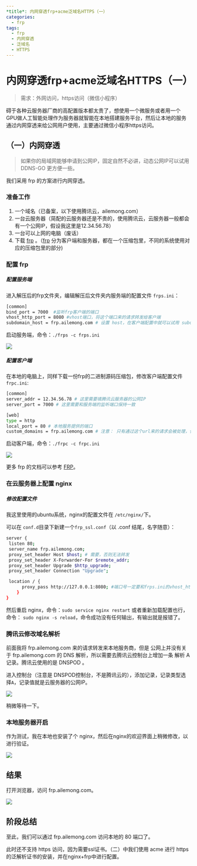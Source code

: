 ```yaml
---
*title*: 内网穿透frp+acme泛域名HTTPS（一）
categories:
  - frp
tags:
  - frp
  - 内网穿透
  - 泛域名
  - HTTPS
---
```


# 内网穿透frp+acme泛域名HTTPS（一）

> 需求：外网访问，https访问（微信小程序）

碍于各种云服务器厂商的高配置版本都太贵了，想使用一个微服务或者用一个GPU做人工智能处理作为服务器就智能在本地搭建服务平台，然后让本地的服务通过内网穿透来给公网用户使用，主要通过微信小程序https访问。

## （一）内网穿透

> 如果你的局域网能够申请到公网IP，固定自然不必讲，动态公网IP可以试用 DDNS-GO 更方便一些。

我们采用 frp 的方案进行内网穿透。

### 准备工作

1. 一个域名（已备案，以下使用腾讯云，ailemong.com）
2. 一台云服务器（简配的云服务器还是不贵的，使用腾讯云，云服务器一般都会有一个公网IP，假设我这里是12.34.56.78）
3. 一台可以上网的电脑（废话）
4. 下载 [frp](https://github.com/fatedier/frp/releases) 。（[frp](https://github.com/fatedier/frp/releases) 分为客户端和服务器，都在一个压缩包里，不同的系统使用对应的压缩包里的部分)

### 配置 frp

##### 配置服务端

进入解压后的frp文件夹，编辑解压后文件夹内服务端的配置文件 `frps.ini`：

```bash
[common]
bind_port = 7000  #监听frp客户端的端口
vhost_http_port = 8080 #vhost端口，将这个端口来的请求转发给客户端
subdomain_host = frp.ailemong.com # 设置 host，在客户端配置中就可以试用 subdomain 来配置子域名，避免写太多custom_domains

```

启动服务端，命令：`./frps -c frps.ini`

![](https://cdn.jsdelivr.net/gh/max-pjb/imgs/image-2021-09-13-19-28-28.png)

##### 配置客户端

在本地的电脑上，同样下载一份frp的二进制源码压缩包，修改客户端配置文件`frpc.ini`:

```bash
[common]
server_addr = 12.34.56.78 # 这里需要填腾讯云服务器的公网IP
server_port = 7000 # 这里需要和服务端的监听端口保持一致

[web]
type = http
local_port = 80 # 本地服务提供的端口
custom_domains = frp.ailemong.com # 注意： 只有通过这个url来的请求会被处理，使用 ip 地址是没有用的！ 

```

启动客户端，命令：`./frpc -c frpc.ini`

![](https://cdn.jsdelivr.net/gh/max-pjb/imgs/image-2021-09-13-19-38-47.png)

更多 frp 的文档可以参考 [FRP](https://gofrp.org/docs/concepts/)。

### 在云服务器上配置 nginx

##### 修改配置文件

我这里使用的ubuntu系统，nginx的配置文件在 `/etc/nginx/`下。

可以在 `conf.d`目录下新建一个`frp_ssl.conf`（以 .conf 结尾，名字随意）：

```bash
server {
 listen 80;
 server_name frp.ailemong.com;
 proxy_set_header Host $host; # 需要，否则无法转发
 proxy_set_header X-Forwarder-For $remote_addr;
 proxy_set_header Upgrade $http_upgrade;
 proxy_set_header Connection "Upgrade";

 location / {
      proxy_pass http://127.0.0.1:8080; #端口号一定要和frps.ini的vhost_http_port一致
    }
}

```

然后重启 nginx，命令：`sudo service nginx restart` 或者重新加载配置也行，命令： `sudo nginx -s reload`，命令成功没有任何输出，有输出就是报错了。

### 腾讯云修改域名解析

前面我将 frp.ailemong.com 来的请求转发来本地服务商，但是 公网上并没有关于 frp.ailemong.com 的 DNS 解析，所以需要去腾讯云控制台上增加一条 解析 A 记录。腾讯云使用的是 DNSPOD 。

进入控制台（注意是 DNSPOD控制台，不是腾讯云的），添加记录，记录类型选择`A`，记录值就是云服务器的公网IP。

![](https://cdn.jsdelivr.net/gh/max-pjb/imgs/image-2021-09-13-19-54-04.png)

稍微等待一下。

### 本地服务器开启

作为测试，我在本地也安装了个 nginx，然后在nginx的欢迎界面上稍微修改，以进行验证。

![](https://cdn.jsdelivr.net/gh/max-pjb/imgs/image-2021-09-13-19-59-26.png)

## 结果

打开浏览器，访问 frp.ailemong.com。 

![](https://cdn.jsdelivr.net/gh/max-pjb/imgs/image-2021-09-13-20-00-07.png)

## 阶段总结

至此，我们可以通过 frp.ailemong.com 访问本地的 80 端口了。

此时还不支持 https 访问，因为需要ssl证书。（二）中我们使用 acme 进行 https的泛解析证书的安装，并在nginx+frp中进行配置。

